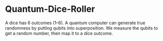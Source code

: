 # Quantum-Dice-Roller
A dice has 6 outcomes (1–6).  A quantum computer can generate true randomness by putting qubits into superposition.  We measure the qubits to get a random number, then map it to a dice outcome.
